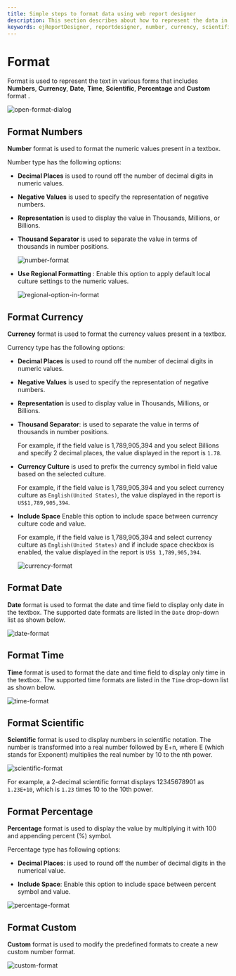 ```yaml
---
title: Simple steps to format data using web report designer
description: This section describes about how to represent the data in various format in textbox using Bold Report Designer
keywords: ejReportDesigner, reportdesigner, number, currency, scientific, decimal places
---
```


# Format

Format is used to represent the text in various forms that includes **Numbers**, **Currency**, **Date**, **Time**, **Scientific**, **Percentage** and **Custom** format .

![open-format-dialog](/static/assets/on-premise/images/report-designer/compose-report/format-data/formatdialog.png)

## Format Numbers

**Number** format is used to format the numeric values present in a textbox.

Number type has the following options:

* **Decimal Places** is used to round off the number of decimal digits in numeric values.

* **Negative Values** is used to specify the representation of negative numbers.

* **Representation** is used to display the value in Thousands, Millions, or Billions.

* **Thousand Separator** is used to separate the value in terms of thousands in number positions.

   ![number-format](/static/assets/on-premise/images/report-designer/compose-report/format-data/format-numbers.png)

* **Use Regional Formatting** : Enable this option to apply default local culture settings to the numeric values.

   ![regional-option-in-format](/static/assets/on-premise/images/report-designer/compose-report/format-data/format-by-regional-option.png)

## Format Currency

**Currency** format is used to format the currency values present in a textbox.

Currency type has the following options:

* **Decimal Places** is used to round off the number of decimal digits in numeric values.

* **Negative Values** is used to specify the representation of negative numbers.

* **Representation** is used to display value  in Thousands, Millions, or Billions.

* **Thousand Separator**: is used to separate the value in terms of thousands in number positions.

   For example, if the field value is 1,789,905,394 and you select Billions and specify 2 decimal places, the value displayed in the report is `1.78`.

* **Currency Culture** is used to prefix the currency symbol in field value based on the selected culture.

   For example, if the field value is 1,789,905,394 and you select currency culture as `English(United States)`, the value displayed in the report is `US$1,789,905,394`.

* **Include Space** Enable this option to include space between currency culture code and value.

   For example, if the field value is 1,789,905,394 and select currency culture as `English(United States)` and if include space checkbox is enabled, the value displayed in the report is `US$ 1,789,905,394`.

    ![currency-format](/static/assets/on-premise/images/report-designer/compose-report/format-data/format-currency.png)

## Format Date

**Date** format is used to format the date and time field to display only date in the textbox. The supported date formats are listed in the `Date` drop-down list as shown below.

![date-format](/static/assets/on-premise/images/report-designer/compose-report/format-data/format-a-date.png)

## Format Time

**Time** format is used to format the date and time field to display only time in the textbox. The supported time formats are listed in the `Time` drop-down list as shown below.

![time-format](/static/assets/on-premise/images/report-designer/compose-report/format-data/format-a-time.png)

## Format Scientific

**Scientific** format is used to display numbers in scientific notation. The number is transformed into a real number followed by E+n, where E (which stands for Exponent) multiplies the real number by 10 to the nth power.

![scientific-format](/static/assets/on-premise/images/report-designer/compose-report/format-data/format-scientific.png)

For example, a 2-decimal scientific format displays 12345678901 as `1.23E+10`, which is `1.23` times 10 to the 10th power.

## Format Percentage

**Percentage** format is used to display the value by multiplying it with 100 and appending percent (%) symbol.

Percentage type has following options:

* **Decimal Places**: is used to round off the number of decimal digits in the numerical value.

* **Include Space**: Enable this option to include space between percent symbol and value.

![percentage-format](/static/assets/on-premise/images/report-designer/compose-report/format-data/format-percentage.png)

## Format Custom

**Custom** format is used to modify the predefined formats to create a new custom number format.

![custom-format](/static/assets/on-premise/images/report-designer/compose-report/format-data/format-by-custom.png)
